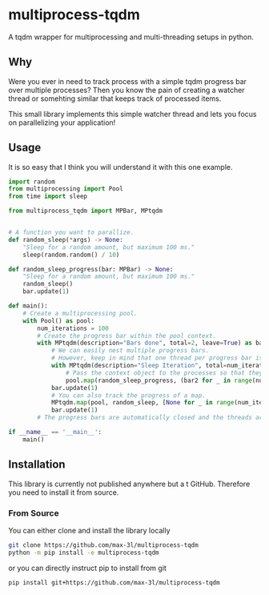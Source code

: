 # multiprocess-tqdm
A tqdm wrapper for multiprocessing and multi-threading setups in python.

## Why

Were you ever in need to track process with a simple tqdm progress bar over multiple processes? Then you know the pain of creating a watcher thread or somehting similar that keeps track of processed items.

This small library implements this simple watcher thread and lets you focus on parallelizing your application!

## Usage

It is so easy that I think you will understand it with this one example.

```python
import random
from multiprocessing import Pool
from time import sleep

from multiprocess_tqdm import MPBar, MPtqdm


# A function you want to parallize.
def random_sleep(*args) -> None:
    "Sleep for a random amount, but maximum 100 ms."
    sleep(random.random() / 10)

def random_sleep_progress(bar: MPBar) -> None:
    "Sleep for a random amount, but maximum 100 ms."
    random_sleep()
    bar.update(1)

def main():
    # Create a multiprocessing pool.
    with Pool() as pool:
        num_iterations = 100
        # Create the progress bar within the pool context.
        with MPtqdm(description="Bars done", total=2, leave=True) as bar:
            # We can easily nest multiple progress bars.
            # However, keep in mind that one thread per progress bar is created.
            with MPtqdm(description="Sleep Iteration", total=num_iterations, leave=False) as bar2:
                # Pass the context object to the processes so that they can update the progress bar.
                pool.map(random_sleep_progress, (bar2 for _ in range(num_iterations)))
            bar.update(1)
            # You can also track the progress of a map.
            MPtqdm.map(pool, random_sleep, [None for _ in range(num_iterations)], description="Map Iteration", leave=False)
            bar.update(1)
        # The progress bars are automatically closed and the threads are automatically stopped.

if __name__ == '__main__':
    main()
```

## Installation

This library is currently not published anywhere but a t GitHub. Therefore you need to install it from source.

### From Source

You can either clone and install the library locally

```bash
git clone https://github.com/max-3l/multiprocess-tqdm
python -m pip install -e multiprocess-tqdm
```

or you can directly instruct pip to install from git

```bash
pip install git+https://github.com/max-3l/multiprocess-tqdm
```
